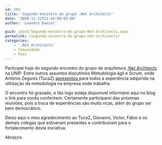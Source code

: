 ```yaml
---
id: 292
title: 'Segundo encontro do grupo .Net Architects'
date: '2008-11-22T21:44:00-03:00'
author: 'Leandro Daniel'

guid: /post/Segundo-encontro-do-grupo-Net-Architects.aspx
permalink: /segundo-encontro-do-grupo-net-architects/
categories:
    - '.Net Architects'
    - Comunidade
    - Post
---
```


Participei hoje do segundo encontro do grupo de arquitetura [.Net Architects](http://www.dotnetarchitects.net/) na UNIP. Entre outros assuntos discutimos Metodologia ágil e Scrum, onde Antônio Zegunis (TucaZ) [apresentou ](http://blog.tucaz.net/2008/11/22/slides-apresentacao-encontros-e-desencontros-na-adocao-de-scrum/)para todos a experiência adquirida na utilização da metodologia na empresa onde trabalha.

O encontro foi gravado, e tão logo esteja disponível informarei aqui no blog o link para vocês conferirem. Certamente participarei das próximas reuniões, pois a troca de experiências são muito ricas, além do grupo ser bem democrático.

Deixo aqui o meu agradecimento ao TucaZ, Giovanni, Victor, Fábio e os demais colegas que estiveram presentes e contribuiram para o fortalecimento desta iniciativa.

Abraços.